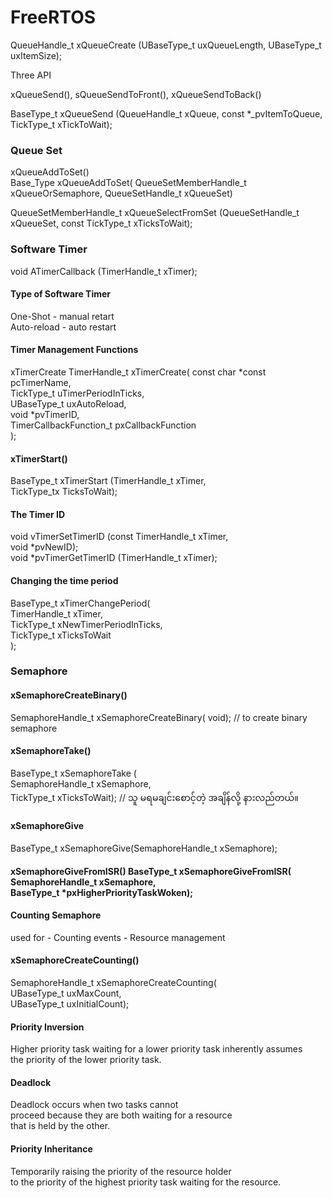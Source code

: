 # FreeRTOS

QueueHandle_t xQueueCreate (UBaseType_t uxQueueLength, UBaseType_t uxItemSize);

Three API

xQueueSend(), sQueueSendToFront(), xQueueSendToBack()

BaseType_t xQueueSend (QueueHandle_t xQueue, const *_pvItemToQueue, TickType_t xTickToWait);


<H3> Queue Set</H3>
xQueueAddToSet() <br>
Base_Type xQueueAddToSet( QueueSetMemberHandle_t xQueueOrSemaphore, QueueSetHandle_t xQueueSet) <br>

QueueSetMemberHandle_t xQueueSelectFromSet (QueueSetHandle_t xQueueSet, const TickType_t xTicksToWait); <br>

<H3>Software Timer</H3>
void ATimerCallback (TimerHandle_t xTimer);
<H4>Type of Software Timer</H4>
One-Shot - manual retart<br> 
Auto-reload - auto restart<br>

<H4>Timer Management Functions</H4>
xTimerCreate
TimerHandle_t xTimerCreate(
                          const char *const pcTimerName, <br>
                          TickType_t uTimerPeriodInTicks, <br>
                          UBaseType_t uxAutoReload, <br>
                          void *pvTimerID, <br>
                          TimerCallbackFunction_t pxCallbackFunction <br>
                          ); <br>
                          
<H4>xTimerStart()</H4>
BaseType_t xTimerStart (TimerHandle_t xTimer,<br>
TickType_tx TicksToWait);

<H4>The Timer ID </H4>
void vTimerSetTimerID (const TimerHandle_t xTimer,<br>
void *pvNewID); <br>
void *pvTimerGetTimerID (TimerHandle_t xTimer);
<H4>Changing the time period</H4>
BaseType_t xTimerChangePeriod( <br>
TimerHandle_t xTimer,<br>
TickType_t xNewTimerPeriodInTicks,<br>
TickType_t xTicksToWait <br>
);

<H3>Semaphore</H3>
<H4>xSemaphoreCreateBinary()</H4>
SemaphoreHandle_t xSemaphoreCreateBinary( void); // to create binary semaphore <br>
<H4>xSemaphoreTake()</H4>
BaseType_t xSemaphoreTake ( <br>
    SemaphoreHandle_t xSemaphore, <br>
    TickType_t xTicksToWait); // သူ မရမချင်းစောင့်တဲ့ အချိန်လို့ နားလည်တယ်။<br>
<H4>xSemaphoreGive</H4>
BaseType_t xSemaphoreGive(SemaphoreHandle_t xSemaphore);
<H4> xSemaphoreGiveFromISR() </Hr>
BaseType_t xSemaphoreGiveFromISR( SemaphoreHandle_t xSemaphore, <br>
        BaseType_t *pxHigherPriorityTaskWoken);

<H4>Counting Semaphore</H4>
used for 
- Counting events
- Resource management

<H4>xSemaphoreCreateCounting()</H4>
SemaphoreHandle_t xSemaphoreCreateCounting( <br>
     UBaseType_t uxMaxCount, <br>
      UBaseType_t uxInitialCount); <br>
 <H4>Priority Inversion</H4>
 Higher priority task waiting for a lower priority task inherently assumes <br>
 the priority of the lower priority task.<br>
 <H4>Deadlock</H4>
 Deadlock occurs when two tasks cannot<br>
 proceed because they are both waiting for a resource<br>
 that is held by the other.<br>
 <H4>Priority Inheritance</H4>
 Temporarily raising the priority of the resource holder<br>
 to the priority of the highest priority task waiting for the resource. <br>
 
